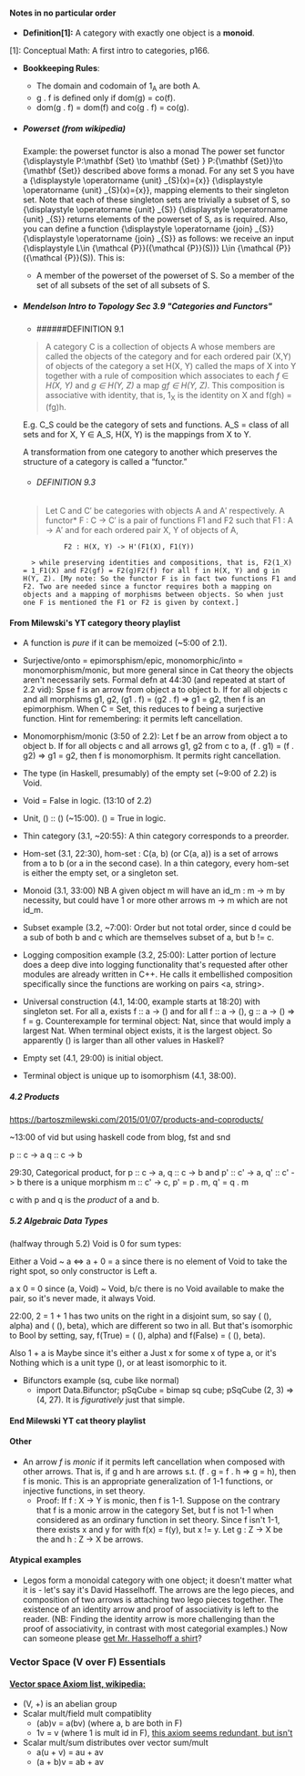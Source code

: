 
#### Notes in no particular order


- __Definition[1]:__ A category with exactly one object is a __monoid__.

[1]: Conceptual Math: A first intro to categories, p166.

- __Bookkeeping Rules__:
	- The domain and codomain of 1<sub>A</sub> are both A. 
	- g . f is defined only if dom(g) = co(f).
	- dom(g . f) = dom(f) and co(g . f) = co(g).



- ##### Powerset (from wikipedia)
	Example: the powerset functor is also a monad
The power set functor {\displaystyle P:\mathbf {Set} \to \mathbf {Set} } P:{\mathbf  {Set}}\to {\mathbf  {Set}} described above forms a monad. For any set S you have a {\displaystyle \operatorname {unit} _{S}(x)=\{x\}} {\displaystyle \operatorname {unit} _{S}(x)=\{x\}}, mapping elements to their singleton set. Note that each of these singleton sets are trivially a subset of S, so {\displaystyle \operatorname {unit} _{S}} {\displaystyle \operatorname {unit} _{S}} returns elements of the powerset of S, as is required. Also, you can define a function {\displaystyle \operatorname {join} _{S}} {\displaystyle \operatorname {join} _{S}} as follows: we receive an input {\displaystyle L\in {\mathcal {P}}({\mathcal {P}}(S))} L\in {\mathcal  {P}}({\mathcal  {P}}(S)). This is:
	- A member of the powerset of the powerset of S.
So a member of the set of all subsets of the set of all subsets of S.

- ##### Mendelson _Intro to Topology_ Sec 3.9 "Categories and Functors"

	- ######DEFINITION 9.1 

	>A category C is a collection of objects A whose members are called the objects of the category and for each ordered pair (X,Y) of objects of the category a set H(X, Y) called the maps of X into Y together with a rule of composition which associates to each _f_ ∈ _H(X, Y)_ and  _g ∈ H(Y, Z)_  a map _gf ∈ H(Y, Z)_. This composition is associative with identity, that is, 1<sub>X</sub> is the identity on X and f(gh) = (fg)h.
	
	 E.g. C_S could be the category of sets and functions. A_S = class of all sets and for X, Y ∈ A_S, H(X, Y) is the mappings from X to Y. 
	
	A transformation from one category to another which preserves the structure
of a category is called a “functor.”

	- ###### DEFINITION 9.3
	>Let C and C′ be categories with objects A and A′ respectively. A functor* F : C → C′ is a pair of functions F1 and F2 such that F1 : A → A′ and for each ordered pair X, Y of objects of A,
	
				F2 : H(X, Y) -> H'(F1(X), F1(Y))
				
		> while preserving identities and compositions, that is, F2(1_X) = 1_F1(X) and F2(gf) = F2(g)F2(f) for all f in H(X, Y) and g in H(Y, Z). [My note: So the functor F is in fact two functions F1 and F2. Two are needed since a functor requires both a mapping on objects and a mapping of morphisms between objects. So when just one F is mentioned the F1 or F2 is given by context.]

#### From Milewski's YT category theory playlist
- A function is _pure_ if it can be memoized (~5:00 of 2.1).

- Surjective/onto = epimorsphism/epic, monomorphic/into = monomorphism/monic, but more general since in Cat theory the objects aren't necessarily sets. Formal defn at 44:30 (and repeated at start of 2.2 vid): Spse f is an arrow from object a to object b. If for all objects c and all morphisms g1, g2, (g1 . f) = (g2 . f) => g1 = g2, then f is an epimorphism. When C = Set, this reduces to f being a surjective function. Hint for remembering: it permits left cancellation. 

- Monomorphism/monic (3:50 of 2.2): Let f be an arrow from object a to object b. If for all objects c and all arrows g1, g2 from c to a, (f . g1) = (f . g2) => g1 = g2, then f is monomorphism. It permits right cancellation.

- The type (in Haskell, presumably) of the empty set (~9:00 of 2.2) is Void.

- Void = False in logic. (13:10 of 2.2)

- Unit, () :: ()  (~15:00). () = True in logic.

- Thin category (3.1, ~20:55): A thin category corresponds to a preorder.

- Hom-set (3.1, 22:30), hom-set : C(a, b) (or C(a, a)) is a set of arrows from a to b (or a in the second case). In a thin category, every hom-set is either the empty set, or a singleton set.

- Monoid (3.1, 33:00) NB A given object m will have an id\_m : m -> m by necessity, but could have 1 or more other arrows m -> m which are not id\_m. 

- Subset example (3.2, ~7:00): Order but not total order, since d could be a sub of both b and c which are themselves subset of a, but b != c.

- Logging composition example (3.2, 25:00): Latter portion of lecture does a deep dive into logging functionality that's requested after other modules are already written in C++. He calls it embellished composition specifically since the functions are working on pairs <a, string>.

- Universal construction (4.1, 14:00, example starts at 18:20) with singleton set. For all a, exists f :: a -> () and for all f :: a -> (), g :: a -> () => f = g. Counterexample for terminal object: Nat, since that would imply a largest Nat. When terminal object exists, it is the largest object. So apparently () is larger than all other values in Haskell?

- Empty set (4.1, 29:00) is initial object.

- Terminal object is unique up to isomorphism (4.1, 38:00). 

##### 4.2 Products 
https://bartoszmilewski.com/2015/01/07/products-and-coproducts/

~13:00 of vid but using haskell code from blog, fst and snd

p :: c -> a
q :: c -> b

29:30, Categorical product, for 
p  ::  c -> a, q  :: c -> b and
p' :: c' -> a, q' :: c' -> b there is a unique morphism
m :: c' -> c, p' = p . m, q' = q . m

c with p and q is the _product_ of a and b.

##### 5.2 Algebraic Data Types

(halfway through 5.2) Void is 0 for sum types:

Either a Void ~ a <=> a + 0 = a since there is no element of Void to take the right spot, so only constructor is Left a. 

a x 0 = 0 since (a, Void) ~ Void, b/c there is no Void available to make the pair, so it's never made, it always Void.
																																																																																																																																																																																																																																																																																																																																																																																																																																																																																																																																																																																																																																																																																																																																																																																																																																																																																																																																																																																																																																																																																																																																																																																																																																																																																																																																																																																																																																																																																																																																																																																																																																																																																																																																																																																																																																																																																																																																																																																																																																																																																																																																																																																																																																																																																																																																																																																																																																																																																																																																																																																																																																																																																																																																																																																																																																																																																																																																																																																																																																																																																																																					
22:00, 2 = 1 + 1 has two units on the right in a disjoint sum, so say ( (), alpha) and ( (), beta), which are different so two in all. But that's isomorphic to Bool by setting, say, f(True) = ( (), alpha) and f(False) = ( (), beta).

Also 1 + a is Maybe since it's either a Just x for some x of type a, or it's Nothing which is a unit type (), or at least isomorphic to it.

- Bifunctors example (sq, cube like normal)
	- import Data.Bifunctor; pSqCube = bimap sq cube; pSqCube (2, 3)  => (4, 27). It is _figuratively_ just that simple.

#### End Milewski YT cat theory playlist

#### Other

- An arrow _f_ is _monic_ if it permits left cancellation when composed with other arrows. That is, if g and h are arrows s.t. (f . g = f . h => g = h), then f is monic. This is an appropriate generalization of 1-1 functions, or injective functions, in set theory.
	- Proof: If f : X -> Y is monic, then f is 1-1. Suppose on the contrary that f is a monic arrow in the category Set, but f is not 1-1 when considered as an ordinary function in set theory. Since f isn't 1-1, there exists x and y for with f(x) = f(y), but x != y. Let g : Z -> X be the and h : Z -> X be arrows.

#### Atypical examples

- Legos form a monoidal category with one object; it doesn't matter what it is - let's say it's David Hasselhoff. The arrows are the lego pieces, and composition of two arrows is attaching two lego pieces together. The existence of an identity arrow and proof of associativity is left to the reader. (NB: Finding the identity arrow is more challenging than the proof of associativity, in contrast with most categorial examples.) Now can someone please [get Mr. Hasselhoff a shirt](https://www.youtube.com/watch?v=dkGUI4bnQbQ)?

### Vector Space (V over F) Essentials

#### [Vector space Axiom list, wikipedia:](https://en.wikipedia.org/wiki/Vector_space#Definition)
- (V, +) is an abelian group
- Scalar mult/field mult compatiblity
	- (ab)v = a(bv) (where a, b are both in F)
	- 1v = v (where 1 is mult id in F),  [this axiom seems redundant, but isn't](https://math.stackexchange.com/questions/1284043/vector-spaces-redundant-axiom)
- Scalar mult/sum distributes over vector sum/mult
	- a(u + v) = au + av
	- (a + b)v = ab + av
	
	
	




